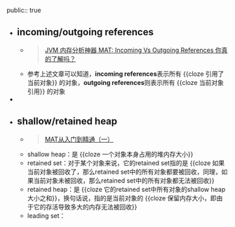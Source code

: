 public:: true

- ## incoming/outgoing references
	- > [JVM 内存分析神器 MAT: Incoming Vs Outgoing References 你真的了解吗？](https://cloud.tencent.com/developer/article/1530223)
	- 参考上述文章可以知道，**incoming references**表示所有 {{cloze 引用了当前对象}} 的对象，**outgoing references**则表示所有 {{cloze 当前对象引用}} 的对象
-
- ## shallow/retained heap
	- > [MAT从入门到精通（一）](https://zhuanlan.zhihu.com/p/56110317)
	- shallow heap：是 {{cloze 一个对象本身占用的堆内存大小}}
	- retained set：对于某个对象来说，它的retained set指的是 {{cloze 如果当前对象被回收了，那么retained set中的所有对象都要被回收，同理，如果当前对象未被回收，那么retained set中的所有对象都无法被回收}}
	- retained heap：是 {{cloze 它的retained set中所有对象的shallow heap大小之和}}，换句话说，指的是当前对象的 {{cloze 保留内存大小，即由于它的存活导致多大的内存无法被回收}}
	- leading set：